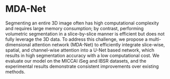 # MDA-Net
Segmenting an entire 3D image often has high computational complexity and requires large memory consumption; by contrast, performing volumetric segmentation in a slice-by-slice manner is efficient but does not fully leverage the 3D data. To address this challenge, we propose a multi-dimensional attention network (MDA-Net) to efficiently integrate slice-wise, spatial, and channel-wise attention into a U-Net based network, which results in high segmentation accuracy with a low computational cost. We evaluate our model on the MICCAI iSeg and IBSR datasets, and the experimental results demonstrate consistent improvements over existing methods. 
